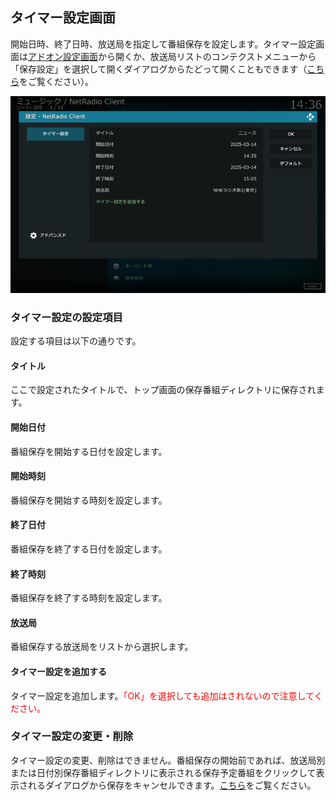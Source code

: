 
## タイマー設定画面

開始日時、終了日時、放送局を指定して番組保存を設定します。タイマー設定画面は[アドオン設定画面](./200_アドオン設定画面.md#一般)から開くか、放送局リストのコンテクストメニューから「保存設定」を選択して開くダイアログからたどって開くこともできます（[こちら](./903_放送局リストから番組保存.md)をご覧ください）。

![タイマー設定画面](images/2_アドオン設定画面/一般/タイマー設定.png)

### タイマー設定の設定項目

設定する項目は以下の通りです。

#### タイトル

ここで設定されたタイトルで、トップ画面の保存番組ディレクトリに保存されます。

#### 開始日付

番組保存を開始する日付を設定します。

#### 開始時刻

番組保存を開始する時刻を設定します。

#### 終了日付

番組保存を終了する日付を設定します。

#### 終了時刻

番組保存を終了する時刻を設定します。

#### 放送局

番組保存する放送局をリストから選択します。

#### タイマー設定を追加する

タイマー設定を追加します。<span style="color:red;">「OK」を選択しても追加はされないので注意してください。</span>

### タイマー設定の変更・削除

タイマー設定の変更、削除はできません。番組保存の開始前であれば、放送局別または日付別保存番組ディレクトリに表示される保存予定番組をクリックして表示されるダイアログから保存をキャンセルできます。[こちら](./902_保存番組の操作.md)をご覧ください。

